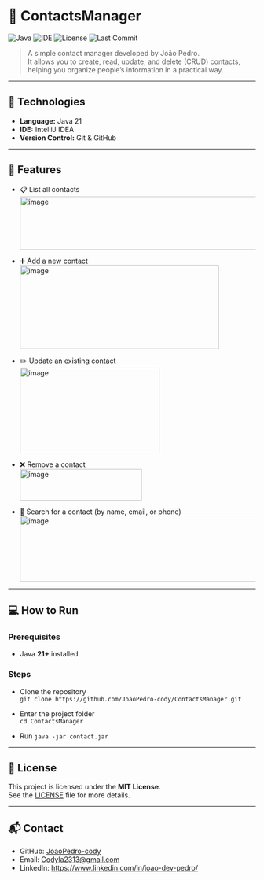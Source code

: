 # 📇 ContactsManager

![Java](https://img.shields.io/badge/Java-21-red)
![IDE](https://img.shields.io/badge/IDE-IntelliJ%20IDEA-blueviolet)
![License](https://img.shields.io/badge/License-MIT-green)
![Last Commit](https://img.shields.io/github/last-commit/JoaoPedro-cody/ContactsManager)

> A simple contact manager developed by João Pedro.  
> It allows you to create, read, update, and delete (CRUD) contacts, helping you organize people’s information in a practical way.

---

## 🚀 Technologies

- **Language:** Java 21  
- **IDE:** IntelliJ IDEA  
- **Version Control:** Git & GitHub  

---

## 🧰 Features

- 📋 List all contacts  
  <img width="871" height="108" alt="image" src="https://github.com/user-attachments/assets/7df0cbc2-cc9d-4254-8dfd-45e1cc400566" />

- ➕ Add a new contact  
  <img width="405" height="170" alt="image" src="https://github.com/user-attachments/assets/9e5ee5fd-5a00-435a-91f3-958179f9cb70" />

- ✏️ Update an existing contact  
  <img width="284" height="174" alt="image" src="https://github.com/user-attachments/assets/c38a375a-931b-425f-ad74-e6ef21422622" />

- ❌ Remove a contact  
  <img width="248" height="64" alt="image" src="https://github.com/user-attachments/assets/4c16efc4-3ea4-4694-a8ab-f83467d05f75" />

- 🔎 Search for a contact (by name, email, or phone)  
  <img width="828" height="134" alt="image" src="https://github.com/user-attachments/assets/08425a96-3876-40a5-95a2-c2b29498200a" />

---

## 💻 How to Run

### Prerequisites
- Java **21+** installed

### Steps
- Clone the repository  
  `git clone https://github.com/JoaoPedro-cody/ContactsManager.git`

- Enter the project folder  
  `cd ContactsManager`

- Run 
  `java -jar contact.jar`

---

## 📜 License

This project is licensed under the **MIT License**.  
See the [LICENSE](LICENSE) file for more details.  

---

## 📬 Contact

- GitHub: [JoaoPedro-cody](https://github.com/JoaoPedro-cody)  
- Email: Codyla2313@gmail.com  
- LinkedIn: https://www.linkedin.com/in/joao-dev-pedro/  

